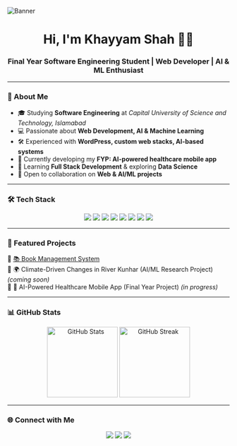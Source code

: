 <!-- Profile Header with Banner -->
![Banner](https://media.giphy.com/media/qgQUggAC3Pfv687qPC/giphy.gif)


<h1 align="center">Hi, I'm Khayyam Shah 👨‍💻</h1>
<h3 align="center">Final Year Software Engineering Student | Web Developer | AI & ML Enthusiast</h3>

---

### 🚀 About Me  
- 🎓 Studying **Software Engineering** at *Capital University of Science and Technology, Islamabad*  
- 💻 Passionate about **Web Development, AI & Machine Learning**  
- 🛠️ Experienced with **WordPress, custom web stacks, AI-based systems**  
- 📱 Currently developing my **FYP: AI-powered healthcare mobile app**  
- 🌱 Learning **Full Stack Development** & exploring **Data Science**  
- 🤝 Open to collaboration on **Web & AI/ML projects**  

---

### 🛠️ Tech Stack  

<p align="center">
  <img src="https://img.shields.io/badge/HTML5-E34F26?style=for-the-badge&logo=html5&logoColor=white">
  <img src="https://img.shields.io/badge/CSS3-1572B6?style=for-the-badge&logo=css3&logoColor=white">
  <img src="https://img.shields.io/badge/JavaScript-F7DF1E?style=for-the-badge&logo=javascript&logoColor=black">
  <img src="https://img.shields.io/badge/Bootstrap-7952B3?style=for-the-badge&logo=bootstrap&logoColor=white">
  <img src="https://img.shields.io/badge/Node.js-43853D?style=for-the-badge&logo=node.js&logoColor=white">
  <img src="https://img.shields.io/badge/MySQL-4479A1?style=for-the-badge&logo=mysql&logoColor=white">
  <img src="https://img.shields.io/badge/Python-3776AB?style=for-the-badge&logo=python&logoColor=white">
  <img src="https://img.shields.io/badge/Machine%20Learning-102230?style=for-the-badge&logo=tensorflow&logoColor=white">
</p>

---

### 📌 Featured Projects  
🔹 [📚 Book Management System](https://github.com/KHAYYAM-SHAH/book-management-system)  
🔹 🌍 Climate-Driven Changes in River Kunhar (AI/ML Research Project) *(coming soon)*  
🔹 🏥 AI-Powered Healthcare Mobile App (Final Year Project) *(in progress)*  

---

### 📊 GitHub Stats  

<p align="center">
  <img src="https://github-readme-stats.vercel.app/api?username=KHAYYAM-SHAH&show_icons=true&theme=tokyonight" alt="GitHub Stats" height="160"/>
  <img src="https://github-readme-streak-stats.herokuapp.com/?user=KHAYYAM-SHAH&theme=tokyonight" alt="GitHub Streak" height="160"/>
</p>

---

### 🌐 Connect with Me  

<p align="center">
  <a href="mailto:khayyamshah750@gmail.com"><img src="https://img.shields.io/badge/Email-D14836?style=for-the-badge&logo=gmail&logoColor=white"></a>
  <a href="https://www.linkedin.com/in/khayyam-shah-0a76a6233/"><img src="https://img.shields.io/badge/LinkedIn-0077B5?style=for-the-badge&logo=linkedin&logoColor=white"></a>
  <a href="https://github.com/KHAYYAM-SHAH"><img src="https://img.shields.io/badge/GitHub-100000?style=for-the-badge&logo=github&logoColor=white"></a>
</p>

